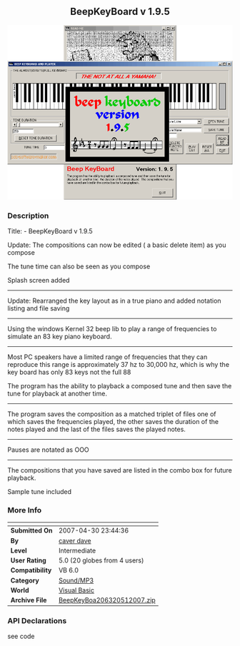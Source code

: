 ﻿<div align="center">

## BeepKeyBoard v 1\.9\.5

<img src="PIC200751842495012.gif">
</div>

### Description

Title: - BeepKeyBoard v 1.9.5

Update: The compositions can now be edited ( a basic delete item) as you compose

The tune time can also be seen as you compose

Splash screen added

----

Update: Rearranged the key layout as in a true piano and added notation listing and file saving

----

Using the windows Kernel 32 beep lib to play a range of frequencies to simulate an 83 key piano keyboard.

----

Most PC speakers have a limited range of frequencies that they can reproduce this range is approximately 37 hz to 30,000 hz, which is why the key board has only 83 keys not the full 88

The program has the ability to playback a composed tune and then save the tune for playback at another time.

----

The program saves the composition as a matched triplet of files one of which saves the frequencies played, the other saves the duration of the notes played and the last of the files saves the played notes.

----

Pauses are notated as OOO

----

The compositions that you have saved are listed in the combo box for future playback.

Sample tune included
 
### More Info
 


<span>             |<span>
---                |---
**Submitted On**   |2007-04-30 23:44:36
**By**             |[caver dave](https://github.com/Planet-Source-Code/PSCIndex/blob/master/ByAuthor/caver-dave.md)
**Level**          |Intermediate
**User Rating**    |5.0 (20 globes from 4 users)
**Compatibility**  |VB 6\.0
**Category**       |[Sound/MP3](https://github.com/Planet-Source-Code/PSCIndex/blob/master/ByCategory/sound-mp3__1-45.md)
**World**          |[Visual Basic](https://github.com/Planet-Source-Code/PSCIndex/blob/master/ByWorld/visual-basic.md)
**Archive File**   |[BeepKeyBoa206320512007\.zip](https://github.com/Planet-Source-Code/caver-dave-beepkeyboard-v-1-9-5__1-68435/archive/master.zip)

### API Declarations

see code





